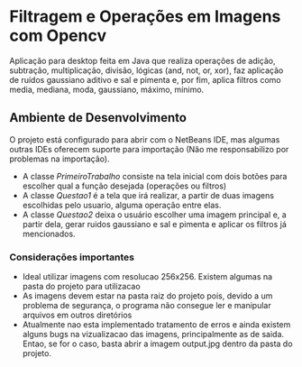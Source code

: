 ﻿# Filtragem e Operações em Imagens com Opencv

Aplicação para desktop feita em Java que realiza operações de adição, subtração, multiplicação, divisão, lógicas (and, not, or, xor), faz aplicação de ruídos gaussiano aditivo e sal e pimenta e, por fim, aplica filtros como media, mediana, moda, gaussiano, máximo, mínimo.

## Ambiente de Desenvolvimento

O projeto está configurado para abrir com o NetBeans IDE, mas algumas outras IDEs oferecem suporte para importação (Não me responsabilizo por problemas na importação).
* A classe _PrimeiroTrabalho_ consiste na tela inicial com dois botões para escolher qual a função desejada (operações ou filtros)
* A classe _Questao1_ é a tela que irá realizar, a partir de duas imagens escolhidas pelo usuario, alguma operação entre elas.
* A classe _Questao2_ deixa o usuário escolher uma imagem principal e, a partir dela, gerar ruidos gaussiano e sal e pimenta e aplicar os filtros já mencionados.

### Considerações importantes

* Ideal utilizar imagens com resolucao 256x256. Existem algumas 
na pasta do projeto para utilizacao
* As imagens devem estar na pasta raiz do projeto pois, devido a um 
problema de segurança, o programa não consegue ler e manipular arquivos em outros diretórios
* Atualmente nao esta implementado tratamento de erros e ainda existem 
alguns bugs na vizualizacao das imagens, principalmente as de saida. Entao,
se for o caso, basta abrir a imagem output.jpg dentro da pasta do projeto.
